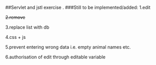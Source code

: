 ##Servlet and jstl exercise .
###Still to be implemented/added:
1.edit

<s>2.remove</s>

3.replace list with db

4.css + js

5.prevent entering wrong data i.e. empty animal names etc. 

6.authorisation of edit through editable variable 


